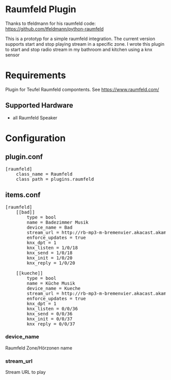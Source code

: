 # Raumfeld Plugin
Thanks to tfeldmann for his raumfeld code: https://github.com/tfeldmann/python-raumfeld

This is a prototyp for a simple raumfeld integration. The current version
supports start and stop playing stream in a specific zone. 
I wrote this plugin to start and stop radio stream in my bathroom and kitchen using a knx sensor

# Requirements

Plugin for Teufel Raumfeld compontents. See https://www.raumfeld.com/

## Supported Hardware

* all Raumfeld Speaker

# Configuration

## plugin.conf

<pre>
[raumfeld]
    class_name = Raumfeld
    class_path = plugins.raumfeld
</pre>


## items.conf
<pre>
[raumfeld]
	[[bad]]
		type = bool
		name = Badezimmer Musik
		device_name = Bad
		stream_url = http://rb-mp3-m-bremenvier.akacast.akamaistream.net/7/23/234437/v1/gnl.akacast.akamaistream.net/rb-mp3-m-bremenvier
		enforce_updates = true
		knx_dpt = 1
        knx_listen = 1/0/18
        knx_send = 1/0/18
		knx_init = 1/0/20
		knx_reply = 1/0/20
	
	[[kueche]]
		type = bool
		name = Küche Musik
		device_name = Kueche
		stream_url = http://rb-mp3-m-bremenvier.akacast.akamaistream.net/7/23/234437/v1/gnl.akacast.akamaistream.net/rb-mp3-m-bremenvier
		enforce_updates = true
		knx_dpt = 1
        knx_listen = 0/0/36
        knx_send = 0/0/36
		knx_init = 0/0/37
		knx_reply = 0/0/37
</pre>
### device_name

Raumfeld Zone/Hörzonen name

### stream_url

Stream URL to play
